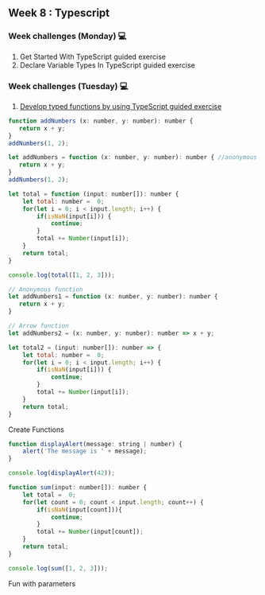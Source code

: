 ## Week 8 : Typescript

### Week challenges (Monday) 💻

1. Get Started With TypeScript guided exercise
2. Declare Variable Types In TypeScript guided exercise

### Week challenges (Tuesday) 💻

1. [Develop typed functions by using TypeScript guided exercise](https://docs.microsoft.com/en-us/learn/modules/typescript-develop-typed-functions/)
```js
function addNumbers (x: number, y: number): number {
   return x + y;
}
addNumbers(1, 2);

let addNumbers = function (x: number, y: number): number { //anonymous functions
   return x + y;
}
addNumbers(1, 2);

let total = function (input: number[]): number {
    let total: number =  0;
    for(let i = 0; i < input.length; i++) {
        if(isNaN(input[i])) {
            continue;
        }
        total += Number(input[i]);
    }
    return total;
}

console.log(total([1, 2, 3]));

// Anonymous function
let addNumbers1 = function (x: number, y: number): number {
   return x + y;
}

// Arrow function
let addNumbers2 = (x: number, y: number): number => x + y;

let total2 = (input: number[]): number => {
    let total: number =  0;
    for(let i = 0; i < input.length; i++) {
        if(isNaN(input[i])) {
            continue;
        }
        total += Number(input[i]);
    }
    return total;
}
```

Create Functions

```js
function displayAlert(message: string | number) {
    alert('The message is ' + message);
}

console.log(displayAlert(42));

function sum(input: number[]): number {
    let total =  0;
    for(let count = 0; count < input.length; count++) {
        if(isNaN(input[count])){
            continue;
        }
        total += Number(input[count]);
    }
    return total;
}

console.log(sum([1, 2, 3]));
```

Fun with parameters





